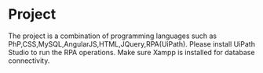 # Project
The project is a combination of programming languages such as PhP,CSS,MySQL,AngularJS,HTML,JQuery,RPA(UiPath). Please install UiPath Studio to run the RPA operations. Make sure Xampp is installed for database connectivity.
